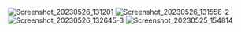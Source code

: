 ![Screenshot_20230526_131201](https://github.com/Bhavin1313/Bhavin_Labwork_5_2_flutter_app/assets/99348404/3d82f253-a6d5-4940-84b5-1056da179f8c)
![Screenshot_20230526_131558-2](https://github.com/Bhavin1313/Bhavin_Labwork_5_2_flutter_app/assets/99348404/67ee7ec9-18ab-4f37-ab13-d796c3d20a6c)
![Screenshot_20230526_132645-3](https://github.com/Bhavin1313/Bhavin_Labwork_5_2_flutter_app/assets/99348404/f0eea20b-b6c5-4f6a-b366-f0d6d7ad22ff)
![Screenshot_20230525_154814](https://github.com/Bhavin1313/Bhavin_Labwork_5_2_flutter_app/assets/99348404/d72e4c2e-1eef-4567-9c85-8c137531ff52)

